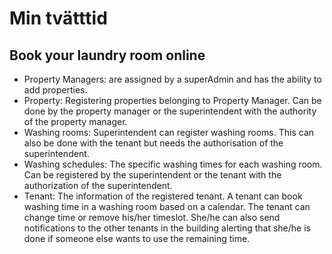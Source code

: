 # Min tvätttid
## Book your laundry room online
- Property Managers: are assigned by a superAdmin and has the ability to add properties.
- Property: Registering properties belonging to Property Manager. Can be done by the property manager or the superintendent with the authority of the property manager. 
- Washing rooms: Superintendent can register washing rooms. This can also be done with the tenant but needs the authorisation of the superintendent. 
- Washing schedules: The specific washing times for each washing room. Can be registered by the superintendent or the tenant with the authorization of the superintendent. 
- Tenant: The information of the registered tenant. A tenant can book washing time in a washing room based on a calendar. The tenant can change time or remove his/her timeslot. She/he can also send notifications to the other tenants in the building alerting that she/he is done if someone else wants to use the remaining time. 
